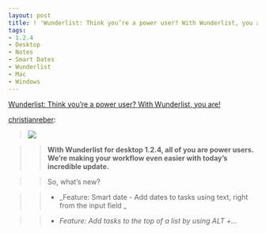 ```yaml
---
layout: post
title: ! 'Wunderlist: Think you’re a power user? With Wunderlist, you are!'
tags:
- 1.2.4
- Desktop
- Notes
- Smart Dates
- Wunderlist
- Mac
- Windows
---
```

[Wunderlist: Think you’re a power user? With Wunderlist, you are!](http://blog.wunderlist.com/post/10122198448)

[christianreber](http://www.christianreber.com/post/10127134304):

> ![](http://media.tumblr.com/tumblr_lrem13OTy01qhuq8a.png)

>

>> **With Wunderlist for desktop 1.2.4, all of you are power users. We’re making your workflow even easier with today’s incredible update.**

>>

>> So, what’s new?

>>

>>   * _Feature: Smart date - Add dates to tasks using text, right from the input field _

>>   * _Feature: Add tasks to the top of a list by using ALT +…_

